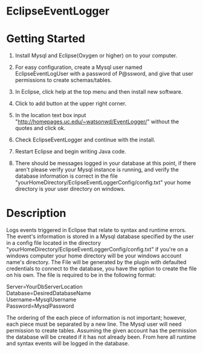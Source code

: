 # EclipseEventLogger

# Getting Started
1. Install Mysql and Eclipse(Oxygen or higher) on to your computer.

2. For easy configuration, create a Mysql user named EclipseEventLogUser with a password of P@ssword, and give that user permissions to create schemas/tables.

3. In Eclipse, click help at the top menu and then install new software.

4. Click to add button at the upper right corner.

5. In the location text box input "http://homepages.uc.edu/~watsonwd/EventLogger/" without the quotes and click ok.

6. Check EclipseEventLogger and continue with the install.

7. Restart Eclipse and begin writing Java code.

8. There should be messages logged in your database at this point, if there aren't please verify your Mysql instance is running, and verify the database information is correct in the file "yourHomeDirectory/EclipseEventLoggerConfig/config.txt" your home directory is your user directory on windows.


# Description
Logs events triggered in Eclipse that relate to syntax and runtime errors. The event's information is stored in a Mysql database specified by the user in a config file located in the directory "yourHomeDirectory/EclipseEventLoggerConfig/config.txt" if you're on a windows computer your home directory will be your windows account name's directory. The File will be generated by the plugin with defaulted credentials to connect to the database, you have the option to create the file on his own. The file is required to be in the following format:<br>
 
Server=YourDbServerLocation<br>
Database=DesiredDatabaseName<br> 
Username=MysqlUsername<br>
Password=MysqlPassword<br>
 
The ordering of the each piece of information is not important; however, each piece must be separated by a new line. The Mysql user will need permission to create tables. Assuming the given account has the permission the database will be created if it has not already been. From here all runtime and syntax events will be logged in the database.
